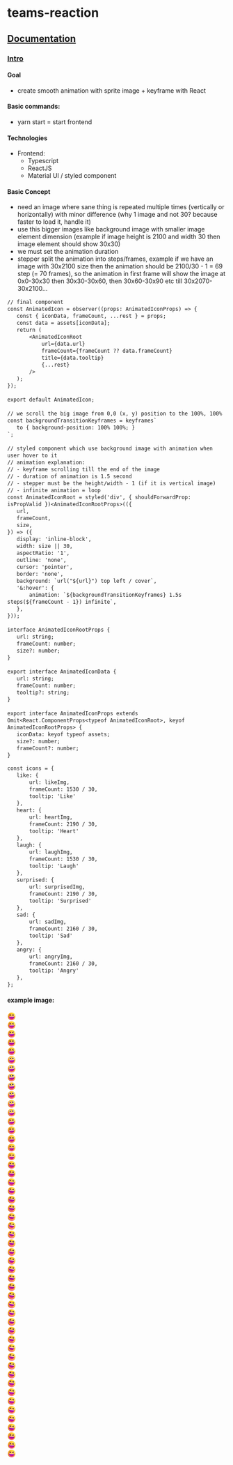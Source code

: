 # teams-reaction

## <ins>Documentation</ins>

### <ins>Intro</ins>

#### Goal
   * create smooth animation with sprite image + keyframe with React


#### Basic commands:
   * yarn start      = start frontend

#### Technologies
 * Frontend: 
      * Typescript
      * ReactJS
      * Material UI / styled component

#### Basic Concept
 * need an image where sane thing is repeated multiple times (vertically or horizontally) with minor difference (why 1 image and not 30? because faster to load it, handle it)
 * use this bigger images like background image with smaller image element dimension (example if image height is 2100 and width 30 then image element should show 30x30)
 * we must set the animation duration
 * stepper split the animation into steps/frames, example if we have an image with 30x2100 size then the animation should be 2100/30 - 1 = 69 step (= 70 frames), so the animation in first frame will show the image at 0x0-30x30 then 30x30-30x60, then 30x60-30x90 etc till 30x2070-30x2100...
 
 ```react
 // final component
const AnimatedIcon = observer((props: AnimatedIconProps) => {
    const { iconData, frameCount, ...rest } = props;
    const data = assets[iconData];
    return (
        <AnimatedIconRoot
            url={data.url}
            frameCount={frameCount ?? data.frameCount}
            title={data.tooltip}
            {...rest}
        />
    );
});

export default AnimatedIcon;

// we scroll the big image from 0,0 (x, y) position to the 100%, 100%
const backgroundTransitionKeyframes = keyframes`
    to { background-position: 100% 100%; }
`;

// styled component which use background image with animation when user hover to it
// animation explanation:
// - keyframe scrolling till the end of the image
// - duration of animation is 1.5 second
// - stepper must be the height/width - 1 (if it is vertical image)
// - infinite animation = loop
const AnimatedIconRoot = styled('div', { shouldForwardProp: isPropValid })<AnimatedIconRootProps>(({
    url,
    frameCount,
    size,
}) => ({
    display: 'inline-block',
    width: size || 30,
    aspectRatio: '1',
    outline: 'none',
    cursor: 'pointer',
    border: 'none',
    background: `url("${url}") top left / cover`,
    '&:hover': {
        animation: `${backgroundTransitionKeyframes} 1.5s steps(${frameCount - 1}) infinite`,
    },
}));

interface AnimatedIconRootProps {
    url: string;
    frameCount: number;
    size?: number;
}

 export interface AnimatedIconData {
    url: string;
    frameCount: number;
    tooltip?: string;
}

export interface AnimatedIconProps extends Omit<React.ComponentProps<typeof AnimatedIconRoot>, keyof AnimatedIconRootProps> {
    iconData: keyof typeof assets;
    size?: number;
    frameCount?: number;
}
 ```
 
 ```react
 const icons = {
    like: {
        url: likeImg,
        frameCount: 1530 / 30,
        tooltip: 'Like'
    },
    heart: {
        url: heartImg,
        frameCount: 2190 / 30,
        tooltip: 'Heart'
    },
    laugh: {
        url: laughImg,
        frameCount: 1530 / 30,
        tooltip: 'Laugh'
    },
    surprised: {
        url: surprisedImg,
        frameCount: 2190 / 30,
        tooltip: 'Surprised'
    },
    sad: {
        url: sadImg,
        frameCount: 2160 / 30,
        tooltip: 'Sad'
    },
    angry: {
        url: angryImg,
        frameCount: 2160 / 30,
        tooltip: 'Angry'
    },
};
 
 ```
 
 #### example image:
 
 ![vertical image](https://github.com/shadowvzs/teams-reaction/blob/master/project/src/AnimatedIcon/assets/30_anim_f_laugh.png)
